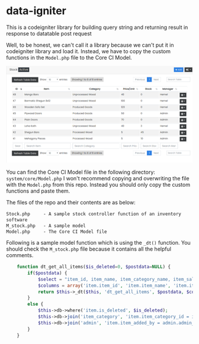 # data-igniter
This is a codeigniter library for building query string and returning result in response to datatable post request

Well, to be honest, we can't call it a library because we can't put it in codeigniter library and load it. Instead, we have to copy the custom functions in the `Model.php` file to the Core CI Model.

![alt text](stock_screenshot.png?raw=true "Stock Screenshot")

You can find the Core CI Model file in the following directory:
`system/core/Model.php`
I won't recommend copying and overwriting the file with the `Model.php` from this repo. Instead you should only copy the custom functions and paste them.

The files of the repo and their contents are as below:

```
Stock.php     - A sample stock controller function of an inventory software
M_stock.php   - A sample model
Model.php     - The Core CI Model file
```

Following is a sample model function which is using the `_dt()` function. You should check the `M_stock.php` file because it contains all the helpful comments.

```php
    function dt_get_all_items($is_deleted=0, $postdata=NULL) {
        if($postdata) {
            $select = "item_id, item_name, item_category_name, item_sale_price, item_quantity, admin.admin_name, item_id as it_id";
            $columns = array('item.item_id', 'item.item_name', 'item.item_category_name', 'item.item_sale_price', 'item.item_quantity', 'admin.admin_name', 'item.item_id');
            return $this->_dt($this, 'dt_get_all_items', $postdata, $columns, 'item', $select, $is_deleted);
        }
        else {
            $this->db->where('item.is_deleted', $is_deleted);
            $this->db->join('item_category', 'item.item_category_id = item_category.item_category_id');
            $this->db->join('admin', 'item.item_added_by = admin.admin_id');
        }
    }
```
